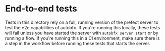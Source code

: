 # End-to-end tests

Tests in this directory rely on a full, running version of the prefect server to test the e2e capabilities of autobfx. If you're running this locally, these tests will fail unless you have started the server with `autobfx server start` or by running a flow. If you're running this in a CI environment, make sure there is a step in the workflow before running these tests that starts the server.